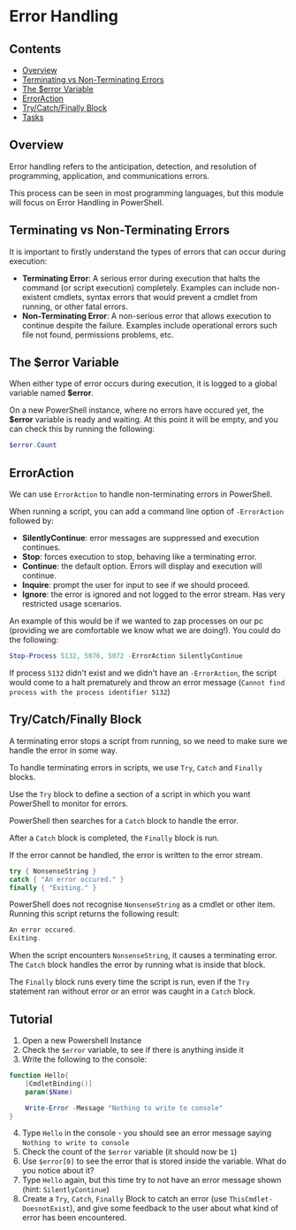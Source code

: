 # Error Handling



<!--TOC_START-->
## Contents
- [Overview](#overview)
- [Terminating vs Non-Terminating Errors](#terminating-vs-nonterminating-errors)
- [The $error Variable](#the-error-variable)
- [ErrorAction](#erroraction)
- [Try/Catch/Finally Block](#trycatchfinally-block)
- [Tasks](#tasks)

<!--TOC_END-->
## Overview

Error handling refers to the anticipation, detection, and resolution of programming, application, and communications errors.

This process can be seen in most programming languages, but this module will focus on Error Handling in PowerShell.

## Terminating vs Non-Terminating Errors

It is important to firstly understand the types of errors that can occur during execution:

* **Terminating Error**: A serious error during execution that halts the command (or script execution) completely. Examples can include non-existent cmdlets, syntax errors that would prevent a cmdlet from running, or other fatal errors.
* **Non-Terminating Error**: A non-serious error that allows execution to continue despite the failure. Examples include operational errors such file not found, permissions problems, etc.

## The $error Variable

When either type of error occurs during execution, it is logged to a global variable named **$error**.

On a new PowerShell instance, where no errors have occured yet, the **$error** variable is ready and waiting. At this point it will be empty, and you can check this by running the following:

```powershell
$error.Count
```

## ErrorAction

We can use `ErrorAction` to handle non-terminating errors in PowerShell.

When running a script, you can add a command line option of `-ErrorAction` followed by:

* **SilentlyContinue**: error messages are suppressed and execution continues.
* **Stop**: forces execution to stop, behaving like a terminating error.
* **Continue**: the default option. Errors will display and execution will continue.
* **Inquire**: prompt the user for input to see if we should proceed.
* **Ignore**: the error is ignored and not logged to the error stream. Has very restricted usage scenarios.

An example of this would be if we wanted to zap processes on our pc (providing we are comfortable we know what we are doing!). You could do the following:

```powershell
Stop-Process 5132, 5076, 5072 -ErrorAction SilentlyContinue
```

If process `5132` didn't exist and we didn't have an `-ErrorAction`, the script would come to a halt prematurely and throw an error message (`Cannot find process with the process identifier 5132`)

## Try/Catch/Finally Block

A terminating error stops a script from running, so we need to make sure we handle the error in some way.

To handle terminating errors in scripts, we use `Try`, `Catch` and `Finally` blocks.

Use the `Try` block to define a section of a script in which you want PowerShell to monitor for errors.

PowerShell then searches for a `Catch` block to handle the error.

After a `Catch` block is completed, the `Finally` block is run.

If the error cannot be handled, the error is written to the error stream.

```powershell
try { NonsenseString }
catch { "An error occured." }
finally { "Exiting." }
```

PowerShell does not recognise `NonsenseString` as a cmdlet or other item. Running this script returns the following result:

```powershell
An error occured.
Exiting.
```

When the script encounters `NonsenseString`, it causes a terminating error. The `Catch` block handles the error by running what is inside that block.

The `Finally` block runs every time the script is run, even if the `Try` statement ran without error or an error was caught in a `Catch` block.

## Tutorial

1. Open a new Powershell Instance
2. Check the `$error` variable, to see if there is anything inside it
3. Write the following to the console:

```powershell
function Hello{
    [CmdletBinding()]
    param($Name)

    Write-Error -Message "Nothing to write to console"
}
```

4. Type `Hello` in the console - you should see an error message saying `Nothing to write to console`
5. Check the count of the `$error` variable (it should now be `1`)
6. Use `$error[0]` to see the error that is stored inside the variable. What do you notice about it?
7. Type `Hello` again, but this time try to not have an error message shown (hint: `SilentlyContinue`)
8. Create a `Try`, `Catch`, `Finally` Block to catch an error (use `ThisCmdlet-DoesnotExist`), and give some feedback to the user about what kind of error has been encountered.
